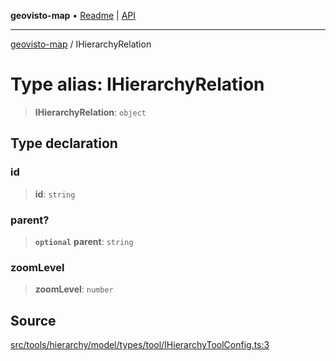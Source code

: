 **geovisto-map** • [Readme](../README.md) \| [API](../globals.md)

***

[geovisto-map](../README.md) / IHierarchyRelation

# Type alias: IHierarchyRelation

> **IHierarchyRelation**: `object`

## Type declaration

### id

> **id**: `string`

### parent?

> **`optional`** **parent**: `string`

### zoomLevel

> **zoomLevel**: `number`

## Source

[src/tools/hierarchy/model/types/tool/IHierarchyToolConfig.ts:3](https://github.com/geovisto/geovisto-map/blob/e22d774889dbc28cc1ec62933ecf6bab6690f172/src/tools/hierarchy/model/types/tool/IHierarchyToolConfig.ts#L3)
